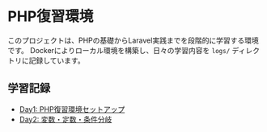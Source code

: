 # PHP復習環境

このプロジェクトは、PHPの基礎からLaravel実践までを段階的に学習する環境です。
Dockerによりローカル環境を構築し、日々の学習内容を `logs/` ディレクトリに記録しています。

## 学習記録


- [Day1: PHP復習環境セットアップ](/logs/day1-setup.md)
- [Day2: 変数・定数・条件分岐](/logs/day2-variables-review.md)


